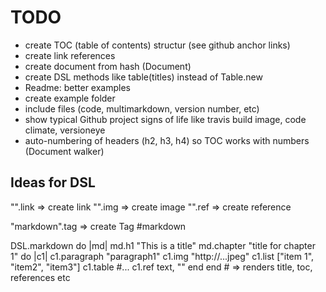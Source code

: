 TODO
====

- create TOC (table of contents) structur (see github anchor links)
- create link references
- create document from hash (Document)
- create DSL methods like table(titles) instead of Table.new
- Readme: better examples
- create example folder
- include files (code, multimarkdown, version number, etc)
- show typical Github project signs of life like travis build image, code climate, versioneye
- auto-numbering of headers (h2, h3, h4) so TOC works with numbers (Document walker)


Ideas for DSL
-------------

"<url>".link => create link
"<url>".img => create image
"<url>".ref => create reference

"markdown".tag => create Tag #markdown


DSL.markdown do |md|
  md.h1 "This is a title"
  md.chapter "title for chapter 1" do |c1|
    c1.paragraph "paragraph1"
    c1.img "http://...jpeg"
    c1.list ["item 1", "item2", "item3"]
    c1.table #...
    c1.ref text, "<url>"
  end
end # => renders title, toc, references etc
